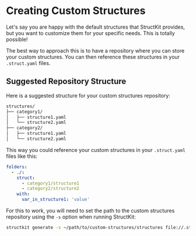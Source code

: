 # Creating Custom Structures

Let's say you are happy with the default structures that StructKit provides, but you want to customize them for your specific needs. This is totally possible!

The best way to approach this is to have a repository where you can store your custom structures. You can then reference these structures in your `.struct.yaml` files.

## Suggested Repository Structure

Here is a suggested structure for your custom structures repository:

```sh
structures/
├── category1/
│   ├── structure1.yaml
│   └── structure2.yaml
├── category2/
│   ├── structure1.yaml
│   └── structure2.yaml
```

This way you could reference your custom structures in your `.struct.yaml` files like this:

```yaml
folders:
  - ./:
    struct:
      - category1/structure1
      - category2/structure2
    with:
      var_in_structure1: 'value'
```

For this to work, you will need to set the path to the custom structures repository using the `-s` option when running StructKit:

```sh
structkit generate -s ~/path/to/custom-structures/structures file://.struct.yaml ./output
```

